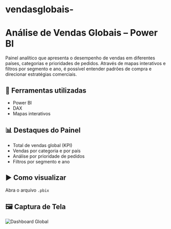 # vendasglobais-
# Análise de Vendas Globais – Power BI

Painel analítico que apresenta o desempenho de vendas em diferentes países, categorias e prioridades de pedidos. Através de mapas interativos e filtros por segmento e ano, é possível entender padrões de compra e direcionar estratégias comerciais.

## 🔧 Ferramentas utilizadas
- Power BI
- DAX
- Mapas interativos

## 📊 Destaques do Painel
- Total de vendas global (KPI)
- Vendas por categoria e por país
- Análise por prioridade de pedidos
- Filtros por segmento e ano

## ▶️ Como visualizar
Abra o arquivo `.pbix`

## 🖼 Captura de Tela
![Dashboard Global]()
